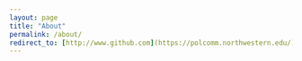 ```yaml
---
layout: page
title: "About"
permalink: /about/
redirect_to: [http://www.github.com](https://polcomm.northwestern.edu/)
---
```


